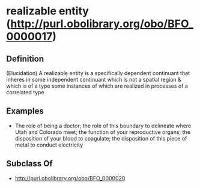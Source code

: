 # realizable entity (http://purl.obolibrary.org/obo/BFO_0000017)

## Definition
(Elucidation) A realizable entity is a specifically dependent continuant that inheres in some independent continuant which is not a spatial region & which is of a type some instances of which are realized in processes of a correlated type

## Examples
- The role of being a doctor; the role of this boundary to delineate where Utah and Colorado meet; the function of your reproductive organs; the disposition of your blood to coagulate; the disposition of this piece of metal to conduct electricity

## Subclass Of
- http://purl.obolibrary.org/obo/BFO_0000020

